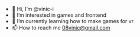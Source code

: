 - 👋 Hi, I’m @vinic-i
- 👀 I’m interested in games and frontend
- 🌱 I’m currently learning how to make games for vr
- 📫 How to reach me 08vinic@gmail.com

<!---
vinic-i/vinic-i is a ✨ special ✨ repository because its `README.md` (this file) appears on your GitHub profile.
You can click the Preview link to take a look at your changes.
--->
